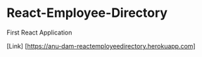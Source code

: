 # React-Employee-Directory
First React Application

[Link] [https://anu-dam-reactemployeedirectory.herokuapp.com]
